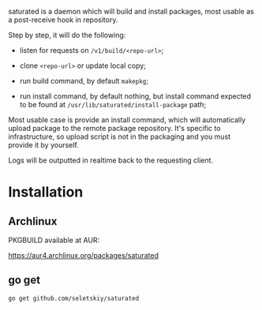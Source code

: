 saturated is a daemon which will build and install packages, most usable as a
post-receive hook in repository.

Step by step, it will do the following:

* listen for requests on `/v1/build/<repo-url>`;

* clone `<repo-url>` or update local copy;

* run build command, by default `makepkg`;

* run install command, by default nothing, but install command expected
  to be found at `/usr/lib/saturated/install-package` path;

Most usable case is provide an install command, which will automatically upload
package to the remote package repository. It's specific to infrastructure, so
upload script is not in the packaging and you must provide it by yourself.

Logs will be outputted in realtime back to the requesting client.

# Installation

## Archlinux

PKGBUILD available at AUR:

https://aur4.archlinux.org/packages/saturated

## go get

```
go get github.com/seletskiy/saturated
```
